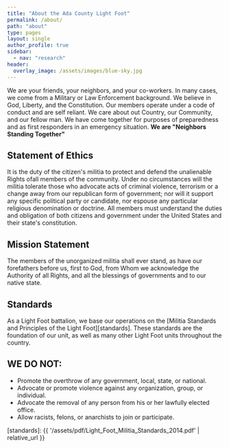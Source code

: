 ```yaml
---
title: "About the Ada County Light Foot"
permalink: /about/
path: "about"
type: pages
layout: single
author_profile: true
sidebar:
  - nav: "research"
header:
  overlay_image: /assets/images/blue-sky.jpg
---
```


We are your friends, your neighbors, and your co-workers. In many cases, we come from a Military or Law Enforcement background. We believe in God, Liberty, and the Constitution. Our members operate under a code of conduct and are self reliant. We care about out Country, our Community, and our fellow man. We have come together for purposes of preparedness and as first responders in an emergency situation. **We are "Neighbors Standing Together"**

## Statement of Ethics

It is the duty of the citizen's militia to protect and defend the unalienable Rights ofall members of the community. Under no circumstances will the militia tolerate those who advocate acts of criminal violence, terrorism or a change away from our republican form of government; nor will it support any specific political party or candidate, nor espouse any particular religious denomination or doctrine. All members must understand the duties and obligation of both citizens and government under the United States and their state's constitution.

## Mission Statement

The members of the unorganized militia shall ever stand, as have our forefathers before us, first to God, from Whom we acknowledge the Authority of all Rights, and all the blessings of governments and to our native state.

## Standards

As a Light Foot battalion, we base our operations on the [Militia Standards and Principles of the Light Foot][standards]. These standards are the foundation of our unit, as well as many other Light Foot units throughout the country.

## WE DO NOT:
 
* Promote the overthrow of any government, local, state, or national. 
* Advocate or promote violence against any organization, group, or individual. 
* Advocate the removal of any person from his or her lawfully elected office. 
* Allow racists, felons, or anarchists to join or participate. 

[standards]: {{ '/assets/pdf/Light_Foot_Militia_Standards_2014.pdf' | relative_url }}
